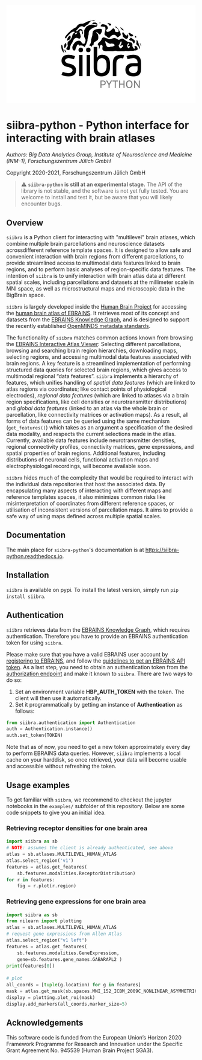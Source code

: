 ![](images/siibra-python.jpeg)

# siibra-python - Python interface for interacting with brain atlases 

*Authors: Big Data Analytics Group, Institute of Neuroscience and Medicine (INM-1), Forschungszentrum Jülich GmbH*

Copyright 2020-2021, Forschungszentrum Jülich GmbH 

> :warning: **`siibra-python` is still at an experimental stage.** The API of the library is not
stable, and the software is not yet fully tested. You are welcome to install and
test it, but be aware that you will likely encounter bugs.

## Overview

`siibra` is a Python client for interacting with "multilevel" brain atlases, which combine multiple brain parcellations and neuroscience datasets acrossdifferent reference template spaces. It is designed to allow safe and convenient interaction with brain regions from different parcellations, to provide streamlined access to multimodal data features linked to brain regions, and to perform basic analyses of region-specific data features. The intention of `siibra`  is to unify interaction with brain atlas data at different spatial scales, including parcellations and datasets at the millimeter scale in MNI space, as well as microstructural maps and microscopic data in the BigBrain space.

`siibra` is largely developed inside the [Human Brain Project](https://humanbrainproject.eu) for accessing the [human brain atlas of EBRAINS](https://ebrains.eu/service/human-brain-atlas). It retrieves most of its concept and datasets from the [EBRAINS Knowledge Graph](https://kg.ebrains.eu), and is designed to support the recently established [OpenMINDS metadata standards](https://github.com/HumanBrainProject/openMINDS_SANDS).

The functionality of `siibra` matches common actions known from browsing the [EBRAINS Interactive Atlas Viewer](https://atlases.ebrains.eu/viewer): Selecting different 
parcellations, browsing and searching brain region hierarchies, downloading maps, selecting regions, and accessing multimodal data features associated with brain regions.  A key feature is a streamlined implementation of performing structured data queries for selected brain regions, which gives access to multimodal regional “data features”. `siibra` implements a hierarchy of features, which unifies handling of *spatial data features* (which are linked to atlas regions via coordinates; like contact points of physiological electrodes), *regional data features* (which are linked to atlases via a brain region specifications, like cell densities or neurotransmitter distributions) and *global data features* (linked to an atlas via the whole brain or parcellation, like connectivity matrices or activation maps). As a result, all forms of data features can be queried using the same mechanism (`get_features()`) which takes as an argument a specification of the desired data modality, and respects the current selections made in the atlas. 
Currently, available data features include neurotransmitter densities, regional connectivity profiles, connectivity matrices, gene expressions, and spatial properties of brain regions. Additional features, including distributions of neuronal cells, functional activation maps and electrophysiologal recordings, will become available soon.

`siibra` hides much of the complexity that would be required to interact with the individual data repositories that host the associated data.
By encapsulating many aspects of interacting with different maps and reference templates spaces, it also minimizes common risks like misinterpretation of coordinates from different reference spaces, or utilisation of inconsistent versions of parcellation maps. 
It aims to provide a safe way of using maps defined across multiple spatial scales. 

## Documentation

The main place for `siibra-python`'s documentation is at https://siibra-python.readthedocs.io.

## Installation

`siibra` is available on pypi.
To install the latest version, simply run `pip install siibra`.

## Authentication

`siibra` retrieves data from the [EBRAINS Knowledge Graph](https://kg.ebrains.eu), which requires
authentication. Therefore you have to provide an EBRAINS authentication token for using `siibra`.

Please make sure that you have a valid EBRAINS user account by [registering to EBRAINS](https://ebrains.eu/register/), and follow the [guidelines to get an EBRAINS API token](https://kg.ebrains.eu/develop.html).
As a last step, you need to obtain an authentication token from the [authorization endpoint](https://nexus-iam.humanbrainproject.org/v0/oauth2/authorize) and make it known to `siibra`.
There are two ways to do so:

1. Set an environment variable **HBP_AUTH_TOKEN** with the token. The client will then use it automatically.
2. Set it programmatically by getting an instance of **Authentication** as follows: 
```python
from siibra.authentication import Authentication
auth = Authentication.instance()
auth.set_token(TOKEN)
```

Note that as of now, you need to get a new token approximately every day to
perform EBRAINS data queries. However, `siibra` implements a local cache on
your harddisk, so once retrieved, your data will become usable and accessible
without refreshing the token.

## Usage examples

To get familiar with `siibra`, we recommend to checkout the jupyter notebooks in the `examples/` subfolder of this repository. 
Below are some code snippets to give you an initial idea.

### Retrieving receptor densities for one brain area
```python
import siibra as sb
# NOTE: assumes the client is already authenticated, see above
atlas = sb.atlases.MULTILEVEL_HUMAN_ATLAS
atlas.select_region('v1')
features = atlas.get_features(
    sb.features.modalities.ReceptorDistribution)
for r in features:
    fig = r.plot(r.region)
```

### Retrieving gene expressions for one brain area

```python
import siibra as sb
from nilearn import plotting
atlas = sb.atlases.MULTILEVEL_HUMAN_ATLAS
# request gene expressions from Allen Atlas
atlas.select_region("v1 left")
features = atlas.get_features(
    sb.features.modalities.GeneExpression,
    gene=sb.features.gene_names.GABARAPL2 )
print(features[0])

# plot
all_coords = [tuple(g.location) for g in features]
mask = atlas.get_mask(sb.spaces.MNI_152_ICBM_2009C_NONLINEAR_ASYMMETRIC)
display = plotting.plot_roi(mask)
display.add_markers(all_coords,marker_size=5)
```

## Acknowledgements

This software code is funded from the European Union’s Horizon 2020 Framework
Programme for Research and Innovation under the Specific Grant Agreement No.
945539 (Human Brain Project SGA3).

